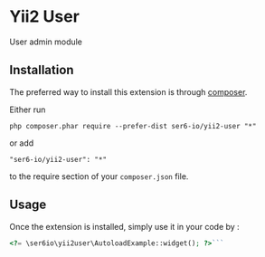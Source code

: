 Yii2 User
=========
User admin module

Installation
------------

The preferred way to install this extension is through [composer](https://getcomposer.org/download/).

Either run

```
php composer.phar require --prefer-dist ser6-io/yii2-user "*"
```

or add

```
"ser6-io/yii2-user": "*"
```

to the require section of your `composer.json` file.


Usage
-----

Once the extension is installed, simply use it in your code by  :

```php
<?= \ser6io\yii2user\AutoloadExample::widget(); ?>```
